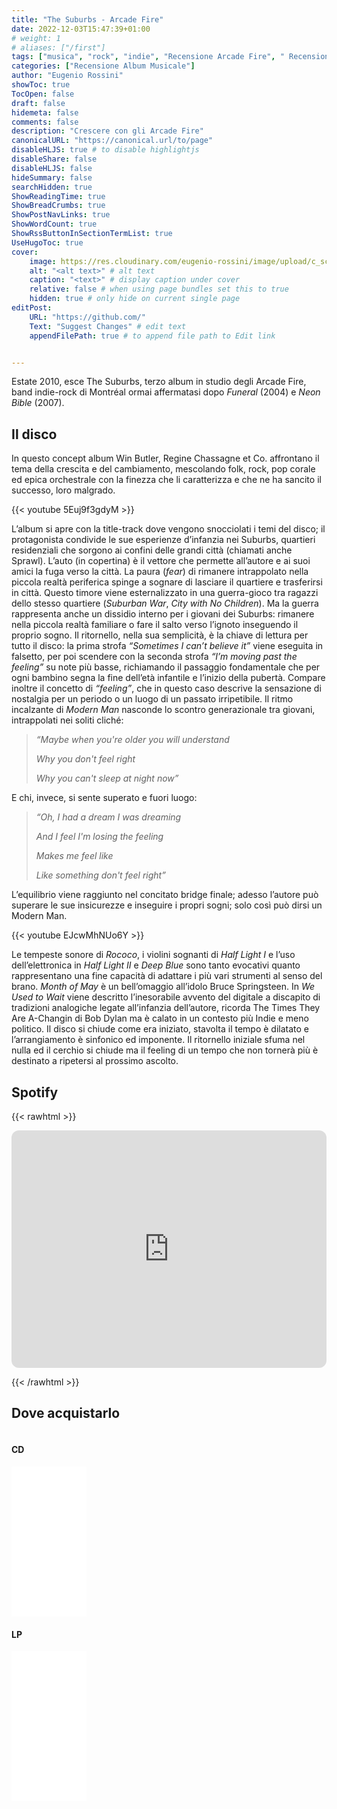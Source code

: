 ```yaml
---
title: "The Suburbs - Arcade Fire"
date: 2022-12-03T15:47:39+01:00
# weight: 1
# aliases: ["/first"]
tags: ["musica", "rock", "indie", "Recensione Arcade Fire", " Recensione The Suburbs", "Recensione", "2010", "CD Musicale", "Vinile", "Recensione Album Musicale"]
categories: ["Recensione Album Musicale"]
author: "Eugenio Rossini"
showToc: true
TocOpen: false
draft: false
hidemeta: false
comments: false
description: "Crescere con gli Arcade Fire"
canonicalURL: "https://canonical.url/to/page"
disableHLJS: true # to disable highlightjs
disableShare: false
disableHLJS: false
hideSummary: false
searchHidden: true
ShowReadingTime: true
ShowBreadCrumbs: true
ShowPostNavLinks: true
ShowWordCount: true
ShowRssButtonInSectionTermList: true
UseHugoToc: true
cover:
    image: https://res.cloudinary.com/eugenio-rossini/image/upload/c_scale,w_1000/v1657821059/theWineCellarMusic/arcade_fire_suburbs_cover.webp
    alt: "<alt text>" # alt text
    caption: "<text>" # display caption under cover
    relative: false # when using page bundles set this to true
    hidden: true # only hide on current single page
editPost:
    URL: "https://github.com/"
    Text: "Suggest Changes" # edit text
    appendFilePath: true # to append file path to Edit link


---
```

Estate 2010, esce The Suburbs, terzo album in studio degli Arcade Fire, band indie-rock di Montréal ormai affermatasi dopo *Funeral* (2004) e *Neon Bible* (2007).
## Il disco
In questo concept album Win Butler, Regine Chassagne et Co. affrontano il tema della crescita e del cambiamento, mescolando folk, rock, pop corale ed epica orchestrale con la finezza che li caratterizza e che ne ha sancito il successo, loro malgrado.

{{< youtube 5Euj9f3gdyM >}}


L’album si apre con la title-track dove vengono snocciolati i temi del disco; il protagonista condivide le sue esperienze d’infanzia nei Suburbs, quartieri residenziali che sorgono ai confini delle grandi città (chiamati anche Sprawl). L’auto (in copertina) è il vettore che permette all’autore e ai suoi amici la fuga verso la città. La paura (*fear*) di rimanere intrappolato nella piccola realtà periferica spinge a sognare di lasciare il quartiere e trasferirsi in città. Questo timore viene esternalizzato in una guerra-gioco tra ragazzi dello stesso quartiere (*Suburban War*, *City with No Children*). Ma la guerra rappresenta anche un dissidio interno per i giovani dei Suburbs: rimanere nella piccola realtà familiare o fare il salto verso l’ignoto inseguendo il proprio sogno. Il ritornello, nella sua semplicità, è la chiave di lettura per tutto il disco: la prima strofa *“Sometimes I can’t believe it”* viene eseguita in falsetto, per poi scendere con la seconda strofa *“I’m moving past the feeling”* su note più basse, richiamando il passaggio fondamentale che per ogni bambino segna la fine dell’età infantile e l’inizio della pubertà. Compare inoltre il concetto di *“feeling”*, che in questo caso descrive la sensazione di nostalgia per un periodo o un luogo di un passato irripetibile.
Il ritmo incalzante di *Modern Man* nasconde lo scontro generazionale tra giovani, intrappolati nei soliti cliché: 


> *“Maybe when you're older you will understand*
>
> *Why you don't feel right*
>
> *Why you can't sleep at night now”* 


E chi, invece, si sente superato e fuori luogo: 

> *“Oh, I had a dream I was dreaming*
>
> *And I feel I'm losing the feeling*
>
> *Makes me feel like*
>
> *Like something don't feel right”*

L’equilibrio viene raggiunto nel concitato bridge finale; adesso l’autore può superare le sue insicurezze e inseguire i propri sogni; solo così può dirsi un Modern Man. 

{{< youtube EJcwMhNUo6Y >}}

Le tempeste sonore di *Rococo*, i violini sognanti di *Half Light I* e l’uso dell’elettronica in *Half Light II* e *Deep Blue* sono tanto evocativi quanto rappresentano una fine capacità di adattare i più vari strumenti al senso del brano. 
*Month of May* è un bell’omaggio all’idolo Bruce Springsteen. In *We Used to Wait* viene descritto l’inesorabile avvento del digitale a discapito di tradizioni analogiche legate all’infanzia dell’autore, ricorda The Times They Are A-Changin di Bob Dylan ma è calato in un contesto più Indie e meno politico. Il disco si chiude come era iniziato, stavolta il tempo è dilatato e l’arrangiamento è sinfonico ed imponente. Il ritornello iniziale sfuma nel nulla ed il cerchio si chiude ma il feeling di un tempo che non tornerà più è destinato a ripetersi al prossimo ascolto. 
## Spotify
{{< rawhtml >}}
  <br/>
  <p class="speshal-fancy-custom">
    <iframe style="border-radius:12px" src="https://open.spotify.com/embed/album/3DrgM5X3yX1JP1liNLAOHI?utm_source=generator" width="100%" height="380" frameBorder="0" allowfullscreen="" allow="autoplay; clipboard-write; encrypted-media; fullscreen; picture-in-picture"></iframe>
  </p>
{{< /rawhtml >}}

## Dove acquistarlo

<div class="row">
    <div class="column">
      <div class="row">
        <h4> CD </h4>
      </div>
      <div class="row">
        <iframe sandbox="allow-popups allow-scripts allow-modals allow-forms allow-same-origin" style="width:120px;height:240px;" marginwidth="0" marginheight="0" scrolling="no" frameborder="0" src="//rcm-eu.amazon-adsystem.com/e/cm?lt1=_blank&bc1=FFFFFF&IS2=1&bg1=FFFFFF&fc1=000000&lc1=0000FF&t=thewinecell0e-21&language=it_IT&o=29&p=8&l=as4&m=amazon&f=ifr&ref=as_ss_li_til&asins=B0749MWTCJ&linkId=1a2bba1555a5d4e75c1a146b40c63967"></iframe>
      </div>
    </div>
    <div class="column">
      <div class="row">
        <h4> LP </h4>
      </div>
      <div class="row">
        <iframe sandbox="allow-popups allow-scripts allow-modals allow-forms allow-same-origin" style="width:120px;height:240px;" marginwidth="0" marginheight="0" scrolling="no" frameborder="0" src="//rcm-eu.amazon-adsystem.com/e/cm?lt1=_blank&bc1=FFFFFF&IS2=1&bg1=FFFFFF&fc1=000000&lc1=0000FF&t=thewinecell0e-21&language=it_IT&o=29&p=8&l=as4&m=amazon&f=ifr&ref=as_ss_li_til&asins=B075XPP7KZ&linkId=ddcceb5e849b4041f3d2377ca634cb12"></iframe>
      </div>
    </div>
</div>